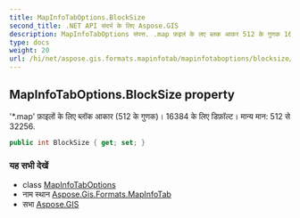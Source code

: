 ```yaml
---
title: MapInfoTabOptions.BlockSize
second_title: .NET API संदर्भ के लिए Aspose.GIS
description: MapInfoTabOptions संपत्त. .map फ़इलं के लए ब्लक आकर 512 के गुणक 16384 के लए डफ़ल्ट मन्य मन 512 से 32256.
type: docs
weight: 20
url: /hi/net/aspose.gis.formats.mapinfotab/mapinfotaboptions/blocksize/
---
```

## MapInfoTabOptions.BlockSize property

'*.map' फ़ाइलों के लिए ब्लॉक आकार (512 के गुणक)। 16384 के लिए डिफ़ॉल्ट। मान्य मान: 512 से 32256.

```csharp
public int BlockSize { get; set; }
```

### यह सभी देखें

* class [MapInfoTabOptions](../)
* नाम स्थान [Aspose.Gis.Formats.MapInfoTab](../../mapinfotaboptions/)
* सभा [Aspose.GIS](../../../)


